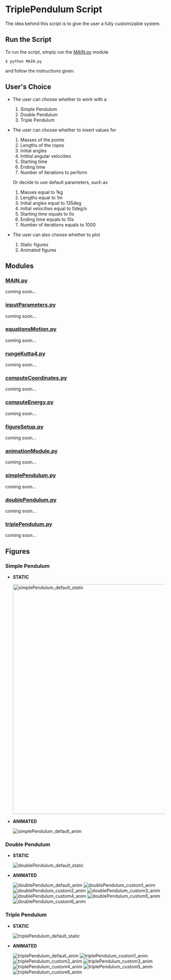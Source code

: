 # TriplePendulum Script

The idea behind this script is to give the user a fully customizable system.

## Run the Script

To run the script, simply run the [MAIN.py](./MAIN.py) module 

```
$ python MAIN.py
```

and follow the instructions given.

## User's Choice

* The user can choose whether to work with a

   1. Simple Pendulum
   2. Double Pendulum
   3. Triple Pendulum

* The user can choose whether to insert values for

    1. Masses of the points
    2. Lengths of the ropes
    3. Initial angles
    4. Intitial angular velocities
    5. Starting time
    6. Ending time
    7. Number of iterations to perform

    Or decide to use default parameters, such as

    1. Masses equal to 1kg
    2. Lengths equal to 1m
    3. Initial angles equal to 135deg
    4. Initial velocities equal to 0deg/s
    5. Starting time equals to 0s
    6. Ending time equals to 10s
    7. Number of iterations equals to 1000

* The user can also choose whether to plot

    1. Static figures
    2. Animated figures

## Modules

### [MAIN.py](./MAIN.py)

coming soon...

### [inputParameters.py](./inputParameters.py)

coming soon...

### [equationsMotion.py](./equationsMotion.py)

coming soon...

### [rungeKutta4.py](./rungeKutta4.py)

coming soon...

### [computeCoordinates.py](./computeCoordinates.py)

coming soon...

### [computeEnergy.py](./computeEnergy.py)

coming soon...

### [figureSetup.py](./figureSetup.py)

coming soon...

### [animationModule.py](./animationModule.py)

coming soon...

### [simplePendulum.py](./simplePendulum.py)

coming soon...

### [doublePendulum.py](./doublePendulum.py)

coming soon...

### [triplePendulum.py](./triplePendulum.py)

coming soon...

## Figures

### Simple Pendulum

* **STATIC**

    <img src="./Pictures/simplePendulum/simplePendulum_default_static.png" alt="simplePendulum_default_static" width="720">


* **ANIMATED**
  
    ![simplePendulum_default_anim](./Videos/simplePendulum/Gifs/simplePendulum_default.gif)

### Double Pendulum

* **STATIC**

    ![doublePendulum_default_static](./Pictures/doublePendulum/doublePendulum_default_static.png)

* **ANIMATED**
  
    ![doublePendulum_default_anim](./Videos/doublePendulum/Gifs/doublePendulum_default.gif)
    ![doublePendulum_custom1_anim](./Videos/doublePendulum/Gifs/doublePendulum_custom1.gif)
    ![doublePendulum_custom2_anim](./Videos/doublePendulum/Gifs/doublePendulum_custom2.gif)
    ![doublePendulum_custom3_anim](./Videos/doublePendulum/Gifs/doublePendulum_custom3.gif)
    ![doublePendulum_custom4_anim](./Videos/doublePendulum/Gifs/doublePendulum_custom4.gif)
    ![doublePendulum_custom5_anim](./Videos/doublePendulum/Gifs/doublePendulum_custom5.gif)
    ![doublePendulum_custom6_anim](./Videos/doublePendulum/Gifs/doublePendulum_custom6.gif)

### Triple Pendulum

* **STATIC**

    ![triplePendulum_default_static](./Pictures/triplePendulum/triplePendulum_default_static.png)

* **ANIMATED**
  
    ![triplePendulum_default_anim](./Videos/triplePendulum/Gifs/triplePendulum_default.gif)
    ![triplePendulum_custom1_anim](./Videos/triplePendulum/Gifs/triplePendulum_custom1.gif)
    ![triplePendulum_custom2_anim](./Videos/triplePendulum/Gifs/triplePendulum_custom2.gif)
    ![triplePendulum_custom3_anim](./Videos/triplePendulum/Gifs/triplePendulum_custom3.gif)
    ![triplePendulum_custom4_anim](./Videos/triplePendulum/Gifs/triplePendulum_custom4.gif)
    ![triplePendulum_custom5_anim](./Videos/triplePendulum/Gifs/triplePendulum_custom5.gif)
    ![triplePendulum_custom6_anim](./Videos/triplePendulum/Gifs/triplePendulum_custom6.gif)

